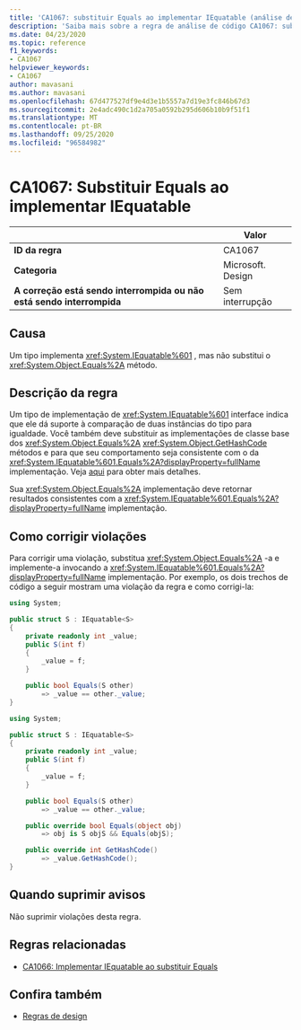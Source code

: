 ```yaml
---
title: 'CA1067: substituir Equals ao implementar IEquatable (análise de código)'
description: 'Saiba mais sobre a regra de análise de código CA1067: substituir Equals ao implementar IEquatable'
ms.date: 04/23/2020
ms.topic: reference
f1_keywords:
- CA1067
helpviewer_keywords:
- CA1067
author: mavasani
ms.author: mavasani
ms.openlocfilehash: 67d477527df9e4d3e1b5557a7d19e3fc846b67d3
ms.sourcegitcommit: 2e4adc490c1d2a705a0592b295d606b10b9f51f1
ms.translationtype: MT
ms.contentlocale: pt-BR
ms.lasthandoff: 09/25/2020
ms.locfileid: "96584982"
---
```

# <a name="ca1067-override-equals-when-implementing-iequatable"></a>CA1067: Substituir Equals ao implementar IEquatable

| | Valor |
|-|-|
| **ID da regra** |CA1067|
| **Categoria** |Microsoft. Design|
| **A correção está sendo interrompida ou não está sendo interrompida** |Sem interrupção|

## <a name="cause"></a>Causa

Um tipo implementa <xref:System.IEquatable%601> , mas não substitui o <xref:System.Object.Equals%2A> método.

## <a name="rule-description"></a>Descrição da regra

Um tipo de implementação de <xref:System.IEquatable%601> interface indica que ele dá suporte à comparação de duas instâncias do tipo para igualdade. Você também deve substituir as implementações de classe base dos <xref:System.Object.Equals%2A> <xref:System.Object.GetHashCode> métodos e para que seu comportamento seja consistente com o da <xref:System.IEquatable%601.Equals%2A?displayProperty=fullName> implementação. Veja [aqui](/dotnet/api/system.iequatable-1#notes-to-implementers) para obter mais detalhes.

Sua <xref:System.Object.Equals%2A> implementação deve retornar resultados consistentes com a <xref:System.IEquatable%601.Equals%2A?displayProperty=fullName> implementação.

## <a name="how-to-fix-violations"></a>Como corrigir violações

Para corrigir uma violação, substitua <xref:System.Object.Equals%2A> -a e implemente-a invocando a <xref:System.IEquatable%601.Equals%2A?displayProperty=fullName> implementação. Por exemplo, os dois trechos de código a seguir mostram uma violação da regra e como corrigi-la:

```csharp
using System;

public struct S : IEquatable<S>
{
    private readonly int _value;
    public S(int f)
    {
        _value = f;
    }

    public bool Equals(S other)
        => _value == other._value;
}
```

```csharp
using System;

public struct S : IEquatable<S>
{
    private readonly int _value;
    public S(int f)
    {
        _value = f;
    }

    public bool Equals(S other)
        => _value == other._value;

    public override bool Equals(object obj)
        => obj is S objS && Equals(objS);

    public override int GetHashCode()
        => _value.GetHashCode();
}
```

## <a name="when-to-suppress-warnings"></a>Quando suprimir avisos

Não suprimir violações desta regra.

## <a name="related-rules"></a>Regras relacionadas

- [CA1066: Implementar IEquatable ao substituir Equals](ca1066.md)

## <a name="see-also"></a>Confira também

- [Regras de design](design-warnings.md)
